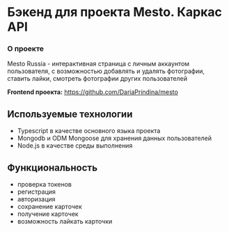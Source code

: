# Бэкенд для проекта Mesto. Каркас API

### О проекте

Mesto Russia - интерактивная страница с личным аккаунтом пользователя, с возможностью добавлять и удалять фотографии, ставить лайки, смотреть фотографии других пользователей

**Frontend проекта:** https://github.com/DariaPrindina/mesto

## Используемые технологии

- Typescript в качестве основного языка проекта
- Mongodb и ODM Mongoose для хранения данных пользователей
- Node.js в качестве среды выполнения

## Функциональность

- проверка токенов
- регистрация
- авторизация
- сохранение карточек
- получение карточек
- возможность лайкать карточки
